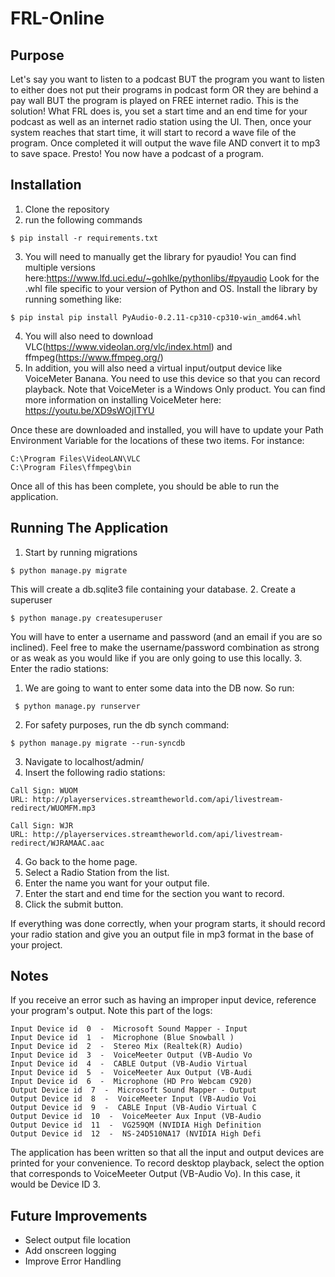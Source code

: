 # FRL-Online

## Purpose

Let's say you want to listen to a podcast BUT the program you want to listen to either does not put their programs in 
podcast form OR they are behind a pay wall BUT the program is played on FREE internet radio. This is the solution! What 
FRL does is, you set a start time and an end time for your podcast as well as an internet radio station using the UI. 
Then, once your system reaches that start time, it will start to record a wave file of the program. Once completed it 
will output the wave file AND convert it to mp3 to save space. Presto! You now have a podcast of a program.

## Installation

1. Clone the repository
2. run the following commands
```commandline
$ pip install -r requirements.txt
```
3. You will need to manually get the library for pyaudio! You can find 
multiple versions here:https://www.lfd.uci.edu/~gohlke/pythonlibs/#pyaudio 
Look for the .whl file specific to your version of Python and OS. Install
the library by running something like:
```commandline
$ pip instal pip install PyAudio-0.2.11-cp310-cp310-win_amd64.whl
```
4. You will also need to download VLC(https://www.videolan.org/vlc/index.html) 
and ffmpeg(https://www.ffmpeg.org/)
5. In addition, you will also need a virtual input/output device like 
VoiceMeter Banana. You need to use this device so that you can record 
playback. Note that VoiceMeter is a Windows Only product. You can find 
more information on installing VoiceMeter here: https://youtu.be/XD9sWOjITYU

Once these are downloaded and installed, you will have to update your Path 
Environment Variable for the locations of these two items. For instance:
```commandline
C:\Program Files\VideoLAN\VLC
C:\Program Files\ffmpeg\bin
```
Once all of this has been complete, you should be able to run the application.

## Running The Application

1. Start by running migrations
```commandline
$ python manage.py migrate
```
This will create a db.sqlite3 file containing your database.
2. Create a superuser
```commandline
$ python manage.py createsuperuser
```
You will have to enter a username and password (and an email if you are so 
inclined). Feel free to make the username/password combination as strong or
as weak as you would like if you are only going to use this locally.
3. Enter the radio stations:
   1. We are going to want to enter some data into the DB now. So run:
   
   ```commandline
    $ python manage.py runserver
   ```
   
   2. For safety purposes, run the db synch command:
   
   ```commandline
   $ python manage.py migrate --run-syncdb
   ```
   
   3. Navigate to localhost/admin/
   4. Insert the following radio stations:
   ```commandline
   Call Sign: WUOM
   URL: http://playerservices.streamtheworld.com/api/livestream-redirect/WUOMFM.mp3
   
   Call Sign: WJR
   URL: http://playerservices.streamtheworld.com/api/livestream-redirect/WJRAMAAC.aac
   ```
4. Go back to the home page.
5. Select a Radio Station from the list.
6. Enter the name you want for your output file.
7. Enter the start and end time for the section you want to record.
8. Click the submit button.

If everything was done correctly, when your program starts, it should record
your radio station and give you an output file in mp3 format in the base of 
your project.

## Notes

If you receive an error such as having an improper input device, reference your program's output. Note this part of the 
logs:
```commandline
Input Device id  0  -  Microsoft Sound Mapper - Input
Input Device id  1  -  Microphone (Blue Snowball )
Input Device id  2  -  Stereo Mix (Realtek(R) Audio)
Input Device id  3  -  VoiceMeeter Output (VB-Audio Vo
Input Device id  4  -  CABLE Output (VB-Audio Virtual 
Input Device id  5  -  VoiceMeeter Aux Output (VB-Audi
Input Device id  6  -  Microphone (HD Pro Webcam C920)
Output Device id  7  -  Microsoft Sound Mapper - Output
Output Device id  8  -  VoiceMeeter Input (VB-Audio Voi
Output Device id  9  -  CABLE Input (VB-Audio Virtual C
Output Device id  10  -  VoiceMeeter Aux Input (VB-Audio
Output Device id  11  -  VG259QM (NVIDIA High Definition
Output Device id  12  -  NS-24D510NA17 (NVIDIA High Defi
```

The application has been written so that all the input and output devices are printed for your convenience. To record
desktop playback, select the option that corresponds to VoiceMeeter Output (VB-Audio Vo). In this case, it would be 
Device ID 3.

## Future Improvements

- Select output file location
- Add onscreen logging
- Improve Error Handling
